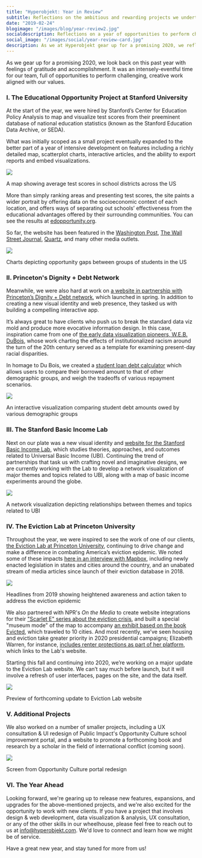 ```yaml
---
title: "Hyperobjekt: Year in Review"
subtitle: Reflections on the ambitious and rewarding projects we undertook in 2019
date: "2019-02-24"
blogimage: "/images/blog/year-review2.jpg"
socialdescription: Reflections on a year of opportunities to perform challenging, creative work aligned with our values. 
social_image: "/images/social/year-review-card.jpg"
description: As we at Hyperobjekt gear up for a promising 2020, we reflect upon this past year with feelings of gratitude and accomplishment. It was an intensely-eventful time for our team, full of opportunities to perform challenging, creative work aligned with our values. 
---
```

As we gear up for a promising 2020, we look back on this past year with feelings of gratitude and accomplishment. It was an intensely-eventful time for our team, full of opportunities to perform challenging, creative work aligned with our values. 

<h3>I. The Educational Opportunity Project at Stanford University</h3>

At the start of the year, we were hired by Stanford’s Center for Education Policy Analysis to map and visualize test scores from their preeminent database of national education statistics (known as the Stanford Education Data Archive, or SEDA). 

What was initially scoped as a small project eventually expanded to the better part of a year of intensive development on features including a richly detailed map, scatterplot charts, interactive articles, and the ability to export reports and embed visualizations. 

<img src="/images/blog/mapandchart.jpg" />
<p class="blogcaption">A map showing average test scores in school districts across the US</p>

More than simply ranking areas and presenting test scores, the site paints a wider portrait by offering data on the socioeconomic context of each location, and offers ways of separating out schools’ effectiveness from the educational advantages offered by their surrounding communities. You can see the results at <a href="https://edopportunity.org" target="_blank">edopportunity.org</a>.

So far, the website has been featured in the <a href="https://www.washingtonpost.com/local/education/achievement-gaps-in-schools-driven-by-poverty-study-finds/2019/09/22/59491778-dd73-11e9-b199-f638bf2c340f_story.html" target="_blank">Washington Post</a>, <a href="https://www.wsj.com/articles/in-mississippi-an-unlikely-model-for-school-desegregation-11574424004" target="_blank">The Wall Street Journal</a>, <a href="https://qz.com/1715113/the-most-accurate-school-rating-tool-is-this-map-from-stanford/" target="_blank">Quartz</a>, and many other media outlets.


<img src="/images/blog/2-charts.jpg" />
<p class="blogcaption">Charts depicting opportunity gaps between groups of students in the US</p>

<h3>II. Princeton's Dignity + Debt Network</h3>

Meanwhile, we were also hard at work on <a href="https://www.dignityanddebt.org/" target="_blank">a website in partnership with Princeton’s Dignity + Debt network</a>, which launched in spring. In addition to creating a new visual identity and web presence, they tasked us with building a compelling interactive app.

It’s always great to have clients who push us to break the standard data viz mold and produce more evocative information design. In this case, inspiration came from one of <a href="https://www.smithsonianmag.com/history/first-time-together-and-color-book-displays-web-du-bois-visionary-infographics-180970826/" target="_blank">the early data visualization pioneers, W.E.B. DuBois</a>, whose work charting the effects of institutionalized racism around the turn of the 20th century served as a template for examining present-day racial disparities.

In homage to Du Bois, we created a <a href="https://www.dignityanddebt.org/projects/student-debt-calculator/" target="_blank">student loan debt calculator</a> which allows users to compare their borrowed amount to that of other demographic groups, and weigh the tradeoffs of various repayment scenarios.

<img src="/images/blog/debt-calculator.jpg" />
<p class="blogcaption">An interactive visualization comparing student debt amounts owed by various demographic groups</p>

<h3>III. The Stanford Basic Income Lab</h3>

Next on our plate was a new visual identity and <a href="https://basicincome.stanford.edu/" target="blank">website for the Stanford Basic Income Lab</a>, which studies theories, approaches, and outcomes related to Universal Basic Income (UBI). Continuing the trend of partnerships that task us with crafting novel and imaginative designs, we are currently working with the Lab to develop a network visualization of major themes and topics related to UBI, along with a map of basic income experiments around the globe. 

<img src="/images/blog/ubi-network2.jpg" />
<p class="blogcaption">A network visualization depicting relationships between themes and topics related to UBI</p>

<h3>IV. The Eviction Lab at Princeton University</h3>

Throughout the year, we were inspired to see the work of one of our clients, <a href="https://evictionlab.org" target="_blank">the Eviction Lab at Princeton University</a>, continuing to drive change and make a difference in combating America’s eviction epidemic. We noted some of these impacts <a href="https://blog.mapbox.com/eviction-lab-one-year-later-8515d639e83e" target="_blank">here in an interview with Mapbox</a>, including newly enacted legislation in states and cities around the country, and an unabated stream of media articles since launch of their eviction database in 2018. 

<img src="/images/blog/el-headlines.jpg" />
<p class="blogcaption">Headlines from 2019 showing heightened awareness and action taken to address the eviction epidemic</p>

We also partnered with NPR's <i>On the Media</i> to create website integrations for their <a href="https://www.wnycstudios.org/podcasts/otm/scarlet-e-unmasking-americas-eviction-crisis" target="_blank">"Scarlet E" series about the eviction crisis</a>, and built a special "museum mode" of the map to accompany <a href="https://www.jsonline.com/story/entertainment/arts/2019/05/16/evicted-exhibit-coming-here-brings-affordable-housing-crisis-home/1186688001/" target="_blank">an exhibit based on the book Evicted</a>, which traveled to 10 cities. And most recently, we’ve seen housing and eviction take greater priority in 2020 presidential campaigns; Elizabeth Warren, for instance, <a href="https://elizabethwarren.com/plans/protecting-empowering-renters" target="_blank">includes renter protections as part of her platform</a>, which links to the Lab's website. 

Starting this fall and continuing into 2020, we’re working on a major update to the Eviction Lab website. We can’t say much before launch, but it will involve a refresh of user interfaces, pages on the site, and the data itself. 

<img src="/images/blog/elchart.jpg" />
<p class="blogcaption">Preview of forthcoming update to Eviction Lab website</p>

<h3>V. Additional Projects</h3>

We also worked on a number of smaller projects, including a UX consultation & UI redesign of Public Impact's Opportunity Culture school improvement portal, and a website to promote a forthcoming book and research by a scholar in the field of international conflict (coming soon).


<img src="/images/blog/ocportal-screen.jpg" />
<p class="blogcaption">Screen from Opportunity Culture portal redesign</p>

<h3>VI. The Year Ahead</h3>

Looking forward, we're gearing up to release new features, expansions, and upgrades for the above-mentioned projects, and we're also excited for the opportunity to work with new clients. If you have a project that involves design & web development, data visualization & analysis, UX consultation, or any of the other skills in our wheelhouse, please feel free to reach out to us at <a href="mailto:info@hyperobjekt.com">info@hyperobjekt.com</a>. We'd love to connect and learn how we might be of service.

Have a great new year, and stay tuned for more from us!

